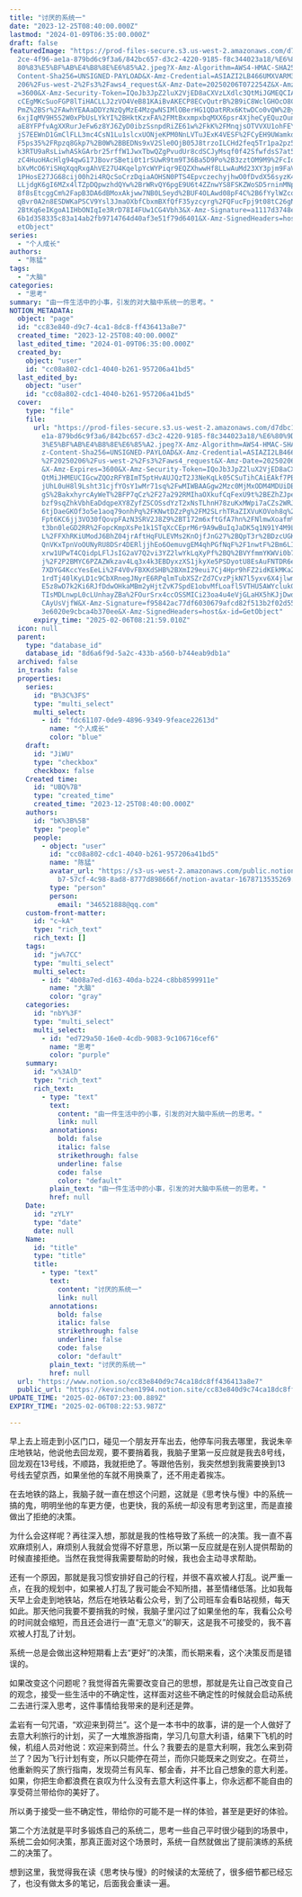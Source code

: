 ```yaml
---
title: "讨厌的系统一"
date: "2023-12-25T08:40:00.000Z"
lastmod: "2024-01-09T06:35:00.000Z"
draft: false
featuredImage: "https://prod-files-secure.s3.us-west-2.amazonaws.com/d7dbc101-8\
  2ce-4f96-ae1a-879bd6c9f3a6/842bc657-d3c2-4220-9185-f8c344023a18/%E6%80%9D%E8%\
  80%83%E5%BF%AB%E4%B8%8E%E6%85%A2.jpeg?X-Amz-Algorithm=AWS4-HMAC-SHA256&X-Amz-\
  Content-Sha256=UNSIGNED-PAYLOAD&X-Amz-Credential=ASIAZI2LB466UMXVARM3%2F20250\
  206%2Fus-west-2%2Fs3%2Faws4_request&X-Amz-Date=20250206T072254Z&X-Amz-Expires\
  =3600&X-Amz-Security-Token=IQoJb3JpZ2luX2VjED8aCXVzLXdlc3QtMiJGMEQCIAUEHcm9nO\
  cCEgMKcSuoFGP8lTiHACLLJ2zVO4VeB81KAiBvAKECP8ECvQutrB%2B9iC8WclGHOcO8CdQv4iREN\
  PmZ%2BSr%2FAwhYEAAaDDYzNzQyMzE4MzgwNSIMlOBerHG1QDatRRx6KtwDCo0vQW%2Bys5yIa%2F\
  6xjIqMV9H5S2W0xPbUsLYkYI%2BHktKzxFA%2FMtBxxmpxbqMXX6psr4XjheCyEQuzOun44SogPfQ\
  aE8YFPfvAgXXRurJeFw6z8YJ6ZyD0ibzSsnpdRiZE61w%2FkK%2FMnqjsOTVVXU1ohFEY6gVO8Evb\
  jS7EEWnD1GmClFLL3mc4CsN1Lu1slcxUONjeKPM0NnLVTuJExK4VESF%2FCyEH9UWamkdvpSfvQ%2\
  F5ps35%2FRpzq8Gkp7%2B0W%2BBEDNs9xV2Sle0OjB05J8trzoILCHd2feq5Tr1pa2pz5GWcR4O0j\
  k3RTU9aRsLiwhASkGArbr25rffW1JwxTbwQZgPvudUr8cdSCJyMsqf0f42SfwfdsS7at5bsAcooxE\
  zC4HuoHAcHlg94qwG17JBovrSBeti0t1rSUwR9tm9T36Ba5D9Po%2B3zztOM9M9%2FcIqNFmWawMl\
  bXvMcO6YiSHqXqqRxgAhVE27U4KqelpYcWYPiqr9EQZXhwwHf8LLwAuMd23XY3pjm9FaVCClfWoMK\
  1PHosE27JG68cij00h2i4RQcSoCrzDqiaAOHSN0PTS4EpvczechyjhwO0fDvdX56syzK4ZYi1Agt8\
  LLjdgK6gI6MZx4lTZpDQpwzhdQYw%2BrWRvQY6pgE9U6t4ZZnwYS8FSKZWoSD5rninMNp8hMeNZox\
  8f8sEtcggCm%2FapB3DA6dBMoxAkjww7NB0LSeyd%2BUF4OLAwd08pF4C%2B6fYylWZcqbEsiBKnz\
  qBvr0A2n8ESDWKaPSCV9Ysl3JmaOXbfCbxmBXfQfF35yzcyrg%2FQFucFpj9t08tC26gNFtyKFaz%\
  2BtKq6eIKgoA1IHbONIqIe3RrD78I4FUw1CG4Vbh3&X-Amz-Signature=a1117d3748eda92f03e\
  6b1d358335c83a14ab2fb9714764d40af3e51f79d6401&X-Amz-SignedHeaders=host&x-id=G\
  etObject"
series:
  - "个人成长"
authors:
  - "陈猛"
tags:
  - "大脑"
categories:
  - "思考"
summary: "由一件生活中的小事，引发的对大脑中系统一的思考。"
NOTION_METADATA:
  object: "page"
  id: "cc83e840-d9c7-4ca1-8dc8-ff436413a8e7"
  created_time: "2023-12-25T08:40:00.000Z"
  last_edited_time: "2024-01-09T06:35:00.000Z"
  created_by:
    object: "user"
    id: "cc08a802-cdc1-4040-b261-957206a41bd5"
  last_edited_by:
    object: "user"
    id: "cc08a802-cdc1-4040-b261-957206a41bd5"
  cover:
    type: "file"
    file:
      url: "https://prod-files-secure.s3.us-west-2.amazonaws.com/d7dbc101-82ce-4f96-a\
        e1a-879bd6c9f3a6/842bc657-d3c2-4220-9185-f8c344023a18/%E6%80%9D%E8%80%8\
        3%E5%BF%AB%E4%B8%8E%E6%85%A2.jpeg?X-Amz-Algorithm=AWS4-HMAC-SHA256&X-Am\
        z-Content-Sha256=UNSIGNED-PAYLOAD&X-Amz-Credential=ASIAZI2LB466TA2HRXNO\
        %2F20250206%2Fus-west-2%2Fs3%2Faws4_request&X-Amz-Date=20250206T072159Z\
        &X-Amz-Expires=3600&X-Amz-Security-Token=IQoJb3JpZ2luX2VjED8aCXVzLXdlc3\
        QtMiJHMEUCIGcwZQOzRFYBImT5ptHvAUJQzT2J3NeKqLk05CSuTihCAiEAkf7PB0LZ3Q3iY\
        jUhL0uH8l9Lsht31cjfYOsY1wMr71sq%2FwMIWBAAGgw2Mzc0MjMxODM4MDUiDBZIvevl6u\
        gS%2BakxhyrcAyWeT%2BFP7qCz%2F27a292RMIhaOXkufCqFexU9t%2BEZhZJperHEjqpvN\
        bzf9sqZhkVbhEaDdqpeXY8ZyfZSCOSsdYzT2xNsTLhnH78zuKxMWpi7aCZs2WRJ1f6rjNvi\
        6tjDaeGKOf3o5e1aoq79onhPq%2FKNwtDZzPg%2FM2SLrhTRaZIXVuKOVoh8q%2Fq%2B%2B\
        Fpt6KC6jj3VO30fQovpFAzN3SRV2J8Z9%2BT172m6xftGfA7hn%2FNlmwXoafm%2FQEZvOn\
        t3bn0leGD2RR%2FopcKmpXsPe1k1STqXcCEprM6r9A9wBuIqJaDK5q1N91Y4M9LOoyv2u7I\
        L%2FFXhRKiUModJ6BhZ04jrAftHqFULEVMs2KnOjfJnG27%2BQpT3r%2BDzcUGKKdG%2FX2\
        QnVKxTpnVoOUNyRU8DSr4DERljjhEo6OemuvgEM4qhPGfNqF%2F1nwtF%2Bm6LIc1Cjt42J\
        xrw1UPwT4CQidpLFlJsIG2aV7Q2vi3YZ2lwYkLqXyPf%2BQ%2BVYfmmYKWVi0b7euxDm%2F\
        j%2F2P2BMYC6PZAZWkzav4Lq3x4k3EBDyxzXS1jkyXe5PSDyotU8EsAuFNTDR6ewzR%2BUF\
        7XDYG4KccYesEeLi%2F4V0vFBXKdSHB%2BXmI29eui7Cj4Hpr9hFZ2idKEkMKa2kb0GOqUB\
        1rdTj40lKyLD1c9CbXRnegJNyrE6RPqlmTubXSZrZd7CvzPjkN7l5yxv6X4jlwm4JKPCpRE\
        E5z8wD7k2Ki6RJfDdwOHkaMBm2yHjtZvK7SpdE1obvMfLoafl5VTHU5AWYclukGPtuDq2Xm\
        TIsMDLnwpL0cLUnhayZBa%2FOurSrx4ccOSSMICi23oa4u4eVjGLaHX5hKJjDwdWc3oO3Lf\
        CAyUsVjfW&X-Amz-Signature=f95842ac77df6030679afcd82f513b2f02d5507d84581\
        3e6020e9cbca4b370ee&X-Amz-SignedHeaders=host&x-id=GetObject"
      expiry_time: "2025-02-06T08:21:59.010Z"
  icon: null
  parent:
    type: "database_id"
    database_id: "8d6a6f9d-5a2c-433b-a560-b744eab9db1a"
  archived: false
  in_trash: false
  properties:
    series:
      id: "B%3C%3FS"
      type: "multi_select"
      multi_select:
        - id: "fdc61107-0de9-4896-9349-9feace22613d"
          name: "个人成长"
          color: "blue"
    draft:
      id: "JiWU"
      type: "checkbox"
      checkbox: false
    Created time:
      id: "UBQ%7B"
      type: "created_time"
      created_time: "2023-12-25T08:40:00.000Z"
    authors:
      id: "bK%3B%5B"
      type: "people"
      people:
        - object: "user"
          id: "cc08a802-cdc1-4040-b261-957206a41bd5"
          name: "陈猛"
          avatar_url: "https://s3-us-west-2.amazonaws.com/public.notion-static.com/775523\
            b7-57cf-4c98-8ad8-8777d898666f/notion-avatar-1678713535269.png"
          type: "person"
          person:
            email: "346521888@qq.com"
    custom-front-matter:
      id: "c~kA"
      type: "rich_text"
      rich_text: []
    tags:
      id: "jw%7CC"
      type: "multi_select"
      multi_select:
        - id: "4b08a7ed-d163-40da-b224-c8bb8599911e"
          name: "大脑"
          color: "gray"
    categories:
      id: "nbY%3F"
      type: "multi_select"
      multi_select:
        - id: "ed729a50-16e0-4cdb-9083-9c106716cef6"
          name: "思考"
          color: "purple"
    summary:
      id: "x%3AlD"
      type: "rich_text"
      rich_text:
        - type: "text"
          text:
            content: "由一件生活中的小事，引发的对大脑中系统一的思考。"
            link: null
          annotations:
            bold: false
            italic: false
            strikethrough: false
            underline: false
            code: false
            color: "default"
          plain_text: "由一件生活中的小事，引发的对大脑中系统一的思考。"
          href: null
    Date:
      id: "zYLY"
      type: "date"
      date: null
    Name:
      id: "title"
      type: "title"
      title:
        - type: "text"
          text:
            content: "讨厌的系统一"
            link: null
          annotations:
            bold: false
            italic: false
            strikethrough: false
            underline: false
            code: false
            color: "default"
          plain_text: "讨厌的系统一"
          href: null
  url: "https://www.notion.so/cc83e840d9c74ca18dc8ff436413a8e7"
  public_url: "https://kevinchen1994.notion.site/cc83e840d9c74ca18dc8ff436413a8e7"
UPDATE_TIME: "2025-02-06T07:23:00.889Z"
EXPIRY_TIME: "2025-02-06T08:22:53.987Z"

---
```

<link rel="stylesheet" href="https://cdn.jsdelivr.net/npm/katex@0.16.2/dist/katex.min.css" integrity="sha384-bYdxxUwYipFNohQlHt0bjN/LCpueqWz13HufFEV1SUatKs1cm4L6fFgCi1jT643X" crossorigin="anonymous">


早上去上班走到小区门口，碰见一个朋友开车出去，他停车问我去哪里，我说朱辛庄地铁站，他说他去回龙观，要不要捎着我，我脑子里第一反应就是我去8号线，回龙观在13号线，不顺路，我就拒绝了。等跟他告别，我突然想到我需要换到13号线去望京西，如果坐他的车就不用换乘了，还不用走着挨冻。


在去地铁的路上，我脑子就一直在想这个问题，这就是《思考快与慢》中的系统一搞的鬼，明明坐他的车更方便，也更快，我的系统一却没有思考到这里，而是直接做出了拒绝的决策。


为什么会这样呢？再往深入想，那就是我的性格导致了系统一的决策。我一直不喜欢麻烦别人，麻烦别人我就会觉得不好意思，所以第一反应就是在别人提供帮助的时候直接拒绝。当然在我觉得我需要帮助的时候，我也会主动寻求帮助。


还有一个原因，那就是我习惯安排好自己的行程，并很不喜欢被人打乱。说严重一点，在我的规划中，如果被人打乱了我可能会不知所措，甚至情绪低落。比如我每天早上会走到地铁站，然后在地铁站看公众号，到了公司班车会看B站视频，每天如此。那天他问我要不要捎我的时候，我脑子里闪过了如果坐他的车，我看公众号的时间就会缩短，而且还会进行一直“无意义”的聊天，这是我不可接受的，我不喜欢被人打乱了计划。


系统一总是会做出这种短期看上去“更好”的决策，而长期来看，这个决策反而是错误的。


如果改变这个问题呢？我觉得首先需要改变自己的思想，那就是先让自己改变自己的观念，接受一些生活中的不确定性，这样面对这些不确定性的时候就会启动系统二去进行深入思考，这件事情给我带来的是利还是弊。


孟岩有一句咒语，“欢迎来到荷兰”。这个是一本书中的故事，讲的是一个人做好了去意大利旅行的计划，买了一大堆旅游指南，学习几句意大利语，结果下飞机的时候，机组人员对他说：欢迎来到荷兰。什么？我要去的是意大利啊，我怎么来到荷兰了？因为飞行计划有变，所以只能停在荷兰，而你只能既来之则安之。在荷兰，他重新购买了旅行指南，发现荷兰有风车、郁金香，并不比自己想象的意大利差。如果，你把生命都浪费在哀叹为什么没有去意大利这件事上，你永远都不能自由的享受荷兰带给你的美好了。


所以勇于接受一些不确定性，带给你的可能不是一样的体验，甚至是更好的体验。


第二个方法就是平时多锻炼自己的系统二，思考一些自己平时很少碰到的场景中，系统二会如何决策，那真正面对这个场景时，系统一自然就做出了提前演练的系统二的决策了。


想到这里，我觉得我在读《思考快与慢》的时候读的太笼统了，很多细节都已经忘了，也没有做太多的笔记，后面我会重读一遍。

